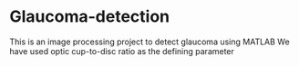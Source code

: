 # Glaucoma-detection
This is an image processing project to detect glaucoma using MATLAB
We have used optic cup-to-disc ratio as the defining parameter
